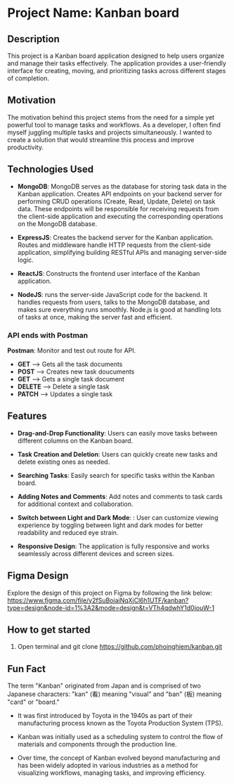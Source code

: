 # Project Name: Kanban board

## Description
This project is a Kanban board application designed to help users organize and manage their tasks effectively. The application provides a user-friendly interface for creating, moving, and prioritizing tasks across different stages of completion.

## Motivation
The motivation behind this project stems from the need for a simple yet powerful tool to manage tasks and workflows. As a developer, I often find myself juggling multiple tasks and projects simultaneously. I wanted to create a solution that would streamline this process and improve productivity.

## Technologies Used
- **MongoDB**: MongoDB serves as the database for storing task data in the Kanban application. Creates API endpoints on your backend server for performing CRUD operations (Create, Read, Update, Delete) on task data. These endpoints will be responsible for receiving requests from the client-side application and executing the corresponding operations on the MongoDB database.

- **ExpressJS**: Creates the backend server for the Kanban application. Routes and middleware handle HTTP requests from the client-side application, simplifying building RESTful APIs and managing server-side logic.

- **ReactJS**: Constructs the frontend user interface of the Kanban application. 

- **NodeJS**: runs the server-side JavaScript code for the backend. It handles requests from users, talks to the MongoDB database, and makes sure everything runs smoothly. Node.js is good at handling lots of tasks at once, making the server fast and efficient.

### API ends with Postman

**Postman**: Monitor and test out route for API. 

- **GET** --> Gets all the task documents
- **POST** --> Creates new task doucuments
- **GET** --> Gets a single task document
- **DELETE** --> Delete a single task
- **PATCH** --> Updates a single task

## Features
- **Drag-and-Drop Functionality**: Users can easily move tasks between different columns on the Kanban board.

- **Task Creation and Deletion**: Users can quickly create new tasks and delete existing ones as needed.

- **Searching Tasks**: Easily search for specific tasks within the Kanban board.

- **Adding Notes and Comments**: Add notes and comments to task cards for additional context and collaboration.

- **Switch between Light and Dark Mode**: : User can customize viewing experience by toggling between light and dark modes for better readability and reduced eye strain.

- **Responsive Design**: The application is fully responsive and works seamlessly across different devices and screen sizes.

## Figma Design

Explore the design of this project on Figma by following the link below: 
https://www.figma.com/file/y2fSuBojaiNqXjCl6h1UTF/kanban?type=design&node-id=1%3A2&mode=design&t=VTh4qdwhY1d0iouW-1

## How to get started 
1. Open terminal and git clone https://github.com/phoinghiem/kanban.git

## Fun Fact
The term "Kanban" originated from Japan and is comprised of two Japanese characters: "kan" (看) meaning "visual" and "ban" (板) meaning "card" or "board." 

- It was first introduced by Toyota in the 1940s as part of their manufacturing process known as the Toyota Production System (TPS). 

- Kanban was initially used as a scheduling system to control the flow of materials and components through the production line. 

- Over time, the concept of Kanban evolved beyond manufacturing and has been widely adopted in various industries as a method for visualizing workflows, managing tasks, and improving efficiency.